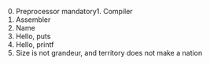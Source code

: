 0. Preprocessor
mandatory1. Compiler
2. Assembler
3. Name
4. Hello, puts
5. Hello, printf
6. Size is not grandeur, and territory does not make a nation

